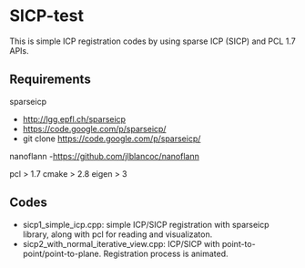 SICP-test
=========

This is simple ICP registration codes by using sparse ICP (SICP) and PCL 1.7 APIs.

Requirements
------------

sparseicp
- http://lgg.epfl.ch/sparseicp
- https://code.google.com/p/sparseicp/
- git clone https://code.google.com/p/sparseicp/ 

nanoflann
-https://github.com/jlblancoc/nanoflann

pcl > 1.7
cmake > 2.8
eigen > 3


Codes
-----
- sicp1_simple_icp.cpp: simple ICP/SICP registration with sparseicp library, along with pcl for reading and visualizaton.
- sicp2_with_normal_iterative_view.cpp: ICP/SICP with point-to-point/point-to-plane. Registration process is animated.

